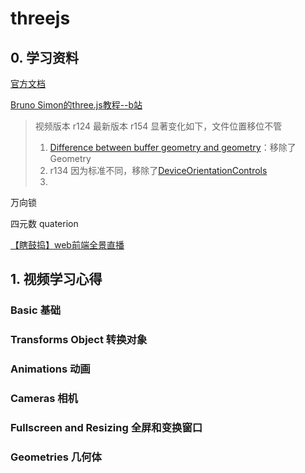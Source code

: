# threejs

## 0. 学习资料

[官方文档](https://threejs.org/docs/)

[Bruno Simon的three.js教程--b站](https://www.bilibili.com/video/BV1wY4y1h765?p=9&vd_source=5d93cf65b051f3058e10e71c0b4d4358)

> 视频版本 r124  最新版本 r154  显著变化如下，文件位置移位不管
>
> 1. [Difference between buffer geometry and geometry](https://stackoverflow.com/questions/54673268/difference-between-buffer-geometry-and-geometry)：移除了Geometry
> 2.  r134 因为标准不同，移除了[DeviceOrientationControls](https://www.reddit.com/r/threejs/comments/tlppag/alternatives_to_deviceorientationcontrolsjs_in/)
> 3. 

万向锁

四元数 quaterion

[【瞎鼓捣】web前端全景直播](https://blog.csdn.net/SusiiaRomon/article/details/125419979)

## 1. 视频学习心得

### Basic 基础



### Transforms Object 转换对象



### Animations 动画



### Cameras 相机



### Fullscreen and Resizing 全屏和变换窗口



### Geometries 几何体

